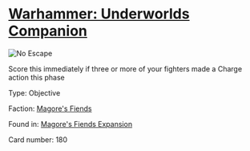 # [Warhammer: Underworlds Companion](https://guidokessels.github.io/wh-underworlds)

  

![No Escape](https://warhammerunderworlds.com/wp-content/uploads/sites/6/2018/03/180_ENG.png)

Score this immediately if three or more of your fighters made a Charge action this phase

Type: Objective

Faction: [Magore's Fiends](https://guidokessels.github.io/wh-underworlds/factions/magores-fiends)

Found in: [Magore's Fiends Expansion](https://guidokessels.github.io/wh-underworlds/locations/magores-fiends-expansion)

Card number: 180
